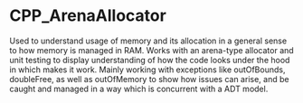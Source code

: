 # CPP_ArenaAllocator

  Used to understand usage of memory and its allocation in a general sense to how memory is managed
in RAM. Works with an arena-type allocator and unit testing to display understanding of how the code
looks under the hood in which makes it work. Mainly working with exceptions like outOfBounds, doubleFree,
as well as outOfMemory to show how issues can arise, and be caught and managed in a way which is concurrent with a ADT model.
